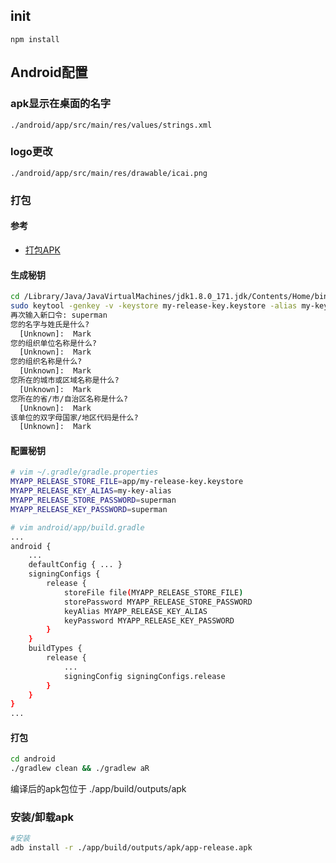 ## init
`npm install`

## Android配置
### apk显示在桌面的名字
`./android/app/src/main/res/values/strings.xml`

### logo更改
`./android/app/src/main/res/drawable/icai.png`

### 打包
#### 参考
- [打包APK](https://reactnative.cn/docs/0.51/signed-apk-android.html#content)

#### 生成秘钥
```bash
cd /Library/Java/JavaVirtualMachines/jdk1.8.0_171.jdk/Contents/Home/bin
sudo keytool -genkey -v -keystore my-release-key.keystore -alias my-key-alias -keyalg RSA -keysize 2048 -validity 10000
再次输入新口令: superman
您的名字与姓氏是什么?
  [Unknown]:  Mark
您的组织单位名称是什么?
  [Unknown]:  Mark
您的组织名称是什么?
  [Unknown]:  Mark
您所在的城市或区域名称是什么?
  [Unknown]:  Mark
您所在的省/市/自治区名称是什么?
  [Unknown]:  Mark
该单位的双字母国家/地区代码是什么?
  [Unknown]:  Mark
```

#### 配置秘钥

```bash
# vim ~/.gradle/gradle.properties
MYAPP_RELEASE_STORE_FILE=app/my-release-key.keystore
MYAPP_RELEASE_KEY_ALIAS=my-key-alias
MYAPP_RELEASE_STORE_PASSWORD=superman
MYAPP_RELEASE_KEY_PASSWORD=superman
```

```bash
# vim android/app/build.gradle
...
android {
    ...
    defaultConfig { ... }
    signingConfigs {
        release {
            storeFile file(MYAPP_RELEASE_STORE_FILE)
            storePassword MYAPP_RELEASE_STORE_PASSWORD
            keyAlias MYAPP_RELEASE_KEY_ALIAS
            keyPassword MYAPP_RELEASE_KEY_PASSWORD
        }
    }
    buildTypes {
        release {
            ...
            signingConfig signingConfigs.release
        }
    }
}
...
```

#### 打包
```bash
cd android
./gradlew clean && ./gradlew aR
```
编译后的apk包位于
./app/build/outputs/apk

### 安装/卸载apk
```bash
#安装
adb install -r ./app/build/outputs/apk/app-release.apk
```
